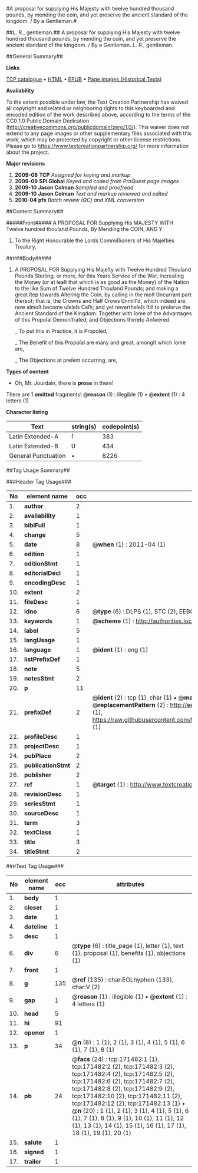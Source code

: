 #A proposal for supplying His Majesty with twelve hundred thousand pounds, by mending the coin, and yet preserve the ancient standard of the kingdom. / By a Gentleman.#

##L. R., gentleman.##
A proposal for supplying His Majesty with twelve hundred thousand pounds, by mending the coin, and yet preserve the ancient standard of the kingdom. / By a Gentleman.
L. R., gentleman.

##General Summary##

**Links**

[TCP catalogue](http://www.ota.ox.ac.uk/tcp/)  • 
[HTML](http://tei.it.ox.ac.uk/tcp/Texts-HTML/free/A92/A92198.html)  • 
[EPUB](http://tei.it.ox.ac.uk/tcp/Texts-EPUB/free/A92/A92198.epub) • 
[Page images (Historical Texts)](https://historicaltexts.jisc.ac.uk/eebo-45097905e)

**Availability**

To the extent possible under law, the Text Creation Partnership has waived all copyright and related or neighboring rights to this keyboarded and encoded edition of the work described above, according to the terms of the CC0 1.0 Public Domain Dedication (http://creativecommons.org/publicdomain/zero/1.0/). This waiver does not extend to any page images or other supplementary files associated with this work, which may be protected by copyright or other license restrictions. Please go to https://www.textcreationpartnership.org/ for more information about the project.

**Major revisions**

1. __2009-08__ __TCP__ *Assigned for keying and markup*
1. __2009-09__ __SPi Global__ *Keyed and coded from ProQuest page images*
1. __2009-10__ __Jason Colman__ *Sampled and proofread*
1. __2009-10__ __Jason Colman__ *Text and markup reviewed and edited*
1. __2010-04__ __pfs__ *Batch review (QC) and XML conversion*

##Content Summary##

#####Front#####
A PROPOSAL FOR Supplying His MAJESTY WITH Twelve hundred thouſand Pounds, By Mending the COIN, AND Y
1. To the Right Honourable the Lords Commiſſioners of His Majeſties Treaſury.

#####Body#####

1. A PROPOSAL FOR Supplying His Majeſty with Twelve Hundred Thouſand Pounds Sterling, or more, for this Years Service of the War, Increaſing the Money (or at leaſt that which is as good as the Money) of the Nation to the like Sum of Twelve Hundred Thouſand Pounds; and making a great ſtep towards Altering the Coin, by calling in the moſt Ʋncurrant part thereof; that is, the Crowns and Half Crows Ʋnmill'd, which indeed are now almoſt become uſeleſs Caſh; and yet nevertheleſs ſtill to preſerve the Ancient Standard of the Kingdom. Together with ſome of the Advantages of this Propoſal Demonſtrated, and Objections thereto Anſwered.

    _ To put this in Practice, it is Propoſed,

    _ The Benefit of this Propoſal are many and great, amongſt which ſome are,

    _ The Objections at preſent occurring, are,

**Types of content**

  * Oh, Mr. Jourdain, there is **prose** in there!

There are 1 **omitted** fragments! 
 @__reason__ (1) : illegible (1)  •  @__extent__ (1) : 4 letters (1)

**Character listing**


|Text|string(s)|codepoint(s)|
|---|---|---|
|Latin Extended-A|ſ|383|
|Latin Extended-B|Ʋ|434|
|General Punctuation|•|8226|

##Tag Usage Summary##

###Header Tag Usage###

|No|element name|occ|attributes|
|---|---|---|---|
|1.|__author__|2||
|2.|__availability__|1||
|3.|__biblFull__|1||
|4.|__change__|5||
|5.|__date__|8| @__when__ (1) : 2011-04 (1)|
|6.|__edition__|1||
|7.|__editionStmt__|1||
|8.|__editorialDecl__|1||
|9.|__encodingDesc__|1||
|10.|__extent__|2||
|11.|__fileDesc__|1||
|12.|__idno__|6| @__type__ (6) : DLPS (1), STC (2), EEBO-CITATION (1), OCLC (1), VID (1)|
|13.|__keywords__|1| @__scheme__ (1) : http://authorities.loc.gov/ (1)|
|14.|__label__|5||
|15.|__langUsage__|1||
|16.|__language__|1| @__ident__ (1) : eng (1)|
|17.|__listPrefixDef__|1||
|18.|__note__|5||
|19.|__notesStmt__|2||
|20.|__p__|11||
|21.|__prefixDef__|2| @__ident__ (2) : tcp (1), char (1)  •  @__matchPattern__ (2) : ([0-9\-]+):([0-9IVX]+) (1), (.+) (1)  •  @__replacementPattern__ (2) : http://eebo.chadwyck.com/downloadtiff?vid=$1&page=$2 (1), https://raw.githubusercontent.com/textcreationpartnership/Texts/master/tcpchars.xml#$1 (1)|
|22.|__profileDesc__|1||
|23.|__projectDesc__|1||
|24.|__pubPlace__|2||
|25.|__publicationStmt__|2||
|26.|__publisher__|2||
|27.|__ref__|1| @__target__ (1) : http://www.textcreationpartnership.org/docs/. (1)|
|28.|__revisionDesc__|1||
|29.|__seriesStmt__|1||
|30.|__sourceDesc__|1||
|31.|__term__|3||
|32.|__textClass__|1||
|33.|__title__|3||
|34.|__titleStmt__|2||


###Text Tag Usage###

|No|element name|occ|attributes|
|---|---|---|---|
|1.|__body__|1||
|2.|__closer__|1||
|3.|__date__|1||
|4.|__dateline__|1||
|5.|__desc__|1||
|6.|__div__|6| @__type__ (6) : title_page (1), letter (1), text (1), proposal (1), benefits (1), objections (1)|
|7.|__front__|1||
|8.|__g__|135| @__ref__ (135) : char:EOLhyphen (133), char:V (2)|
|9.|__gap__|1| @__reason__ (1) : illegible (1)  •  @__extent__ (1) : 4 letters (1)|
|10.|__head__|5||
|11.|__hi__|91||
|12.|__opener__|1||
|13.|__p__|34| @__n__ (8) : 1 (1), 2 (1), 3 (1), 4 (1), 5 (1), 6 (1), 7 (1), 8 (1)|
|14.|__pb__|24| @__facs__ (24) : tcp:171482:1 (1), tcp:171482:2 (2), tcp:171482:3 (2), tcp:171482:4 (2), tcp:171482:5 (2), tcp:171482:6 (2), tcp:171482:7 (2), tcp:171482:8 (2), tcp:171482:9 (2), tcp:171482:10 (2), tcp:171482:11 (2), tcp:171482:12 (2), tcp:171482:13 (1)  •  @__n__ (20) : 1 (1), 2 (1), 3 (1), 4 (1), 5 (1), 6 (1), 7 (1), 8 (1), 9 (1), 10 (1), 11 (1), 12 (1), 13 (1), 14 (1), 15 (1), 16 (1), 17 (1), 18 (1), 19 (1), 20 (1)|
|15.|__salute__|1||
|16.|__signed__|1||
|17.|__trailer__|1||
